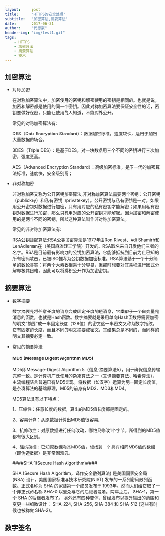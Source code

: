 ```yaml
---
layout:     post
title:      "HTTPS的安全处理"
subtitle:   "加密算法,摘要算法"
date:       2017-06-31
author:     "代思豪"
header-img: "img/test1.gif"
tags:
    - HTTPS
    - 加密算法
    - 摘要算法
    - 技术
---
```


## 加密算法 ##
- 对称加密

	在对称加密算法中，加密使用的密钥和解密使用的密钥是相同的。也就是说，加密和解密都是使用的同一个密钥。因此对称加密算法要保证安全性的话，密钥要做好保密，只能让使用的人知道，不能对外公开。

	常见的对称加密算法有:
	
	DES（Data Encryption Standard）：数据加密标准，速度较快，适用于加密大量数据的场合。

	3DES（Triple DES）：是基于DES，对一块数据用三个不同的密钥进行三次加密，强度更高。

	AES（Advanced Encryption Standard）：高级加密标准，是下一代的加密算法标准，速度快，安全级别高；

- 非对称加密

	非对称加密又称为公开密钥加密算法,非对称加密算法需要两个密钥：公开密钥（publickey）和私有密钥（privatekey）。公开密钥与私有密钥是一对，如果用公开密钥对数据进行加密，只有用对应的私有密钥才能解密；如果用私有密钥对数据进行加密，那么只有用对应的公开密钥才能解密。因为加密和解密使用的是两个不同的密钥，所以这种算法叫作非对称加密算法。

	常见的非对称加密算法有:

	RSA公钥加密算法:RSA公钥加密算法是1977年由Ron Rivest、Adi Shamirh和LenAdleman在（美国麻省理工学院）开发的。RSA取名来自开发他们三者的名字。RSA是目前最有影响力的公钥加密算法，它能够抵抗到目前为止已知的所有密码攻击，已被ISO推荐为公钥数据加密标准。RSA算法基于一个十分简单的数论事实：将两个大素数相乘十分容易，但那时想要对其乘积进行因式分解却极其困难，因此可以将乘积公开作为加密密钥。

## 摘要算法 ##

- 数字摘要
	
	数字摘要是将任意长度的消息变成固定长度的短消息，它类似于一个自变量是消息的函数，也就是Hash函数。数字摘要就是采用单向Hash函数将需要加密的明文“摘要”成一串固定长度（128位）的密文这一串密文又称为数字指纹，它有固定的长度，而且不同的明文摘要成密文，其结果总是不同的，而同样的明文其摘要必定一致。

- 常见的摘要算法


	#### MD5 (Message Digest Algorithm MD5) ####

	MD5即Message-Digest Algorithm 5（信息-摘要算法5），用于确保信息传输完整一致。是计算机广泛使用的杂凑算法之一（又译摘要算法、哈希算法），主流编程语言普遍已有MD5实现。将数据（如汉字）运算为另一固定长度值，是杂凑算法的基础原理，MD5的前身有MD2、MD3和MD4。

	MD5算法具有以下特点：

	1、压缩性：任意长度的数据，算出的MD5值长度都是固定的。

	2、容易计算：从原数据计算出MD5值很容易。

	3、抗修改性：对原数据进行任何改动，哪怕只修改1个字节，所得到的MD5值都有很大区别。

	4、强抗碰撞：已知原数据和其MD5值，想找到一个具有相同MD5值的数据（即伪造数据）是非常困难的。


	####SHA-1(Secure Hash Algorithm)####

	SHA (Secure Hash Algorithm，译作安全散列算法) 是美国国家安全局 (NSA) 设计，美国国家标准与技术研究院(NIST) 发布的一系列密码散列函数。正式名称为 SHA 的家族第一个成员发布于 1993年。然而人们给它取了一个非正式的名称 SHA-0 以避免与它的后继者混淆。两年之后， SHA-1，第一个 SHA 的后继者发布了。 另外还有四种变体，曾经发布以提升输出的范围和变更一些细微设计： SHA-224, SHA-256, SHA-384 和 SHA-512 (这些有时候也被称做 SHA-2)。

## 数字签名 ##

